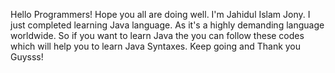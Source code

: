 Hello Programmers! Hope you all are doing well. I'm Jahidul Islam Jony. I just completed learning Java language. As it's a highly demanding language worldwide. So if you want to learn Java the you can follow these codes which will help you to learn Java Syntaxes. Keep going and Thank you Guysss! 
